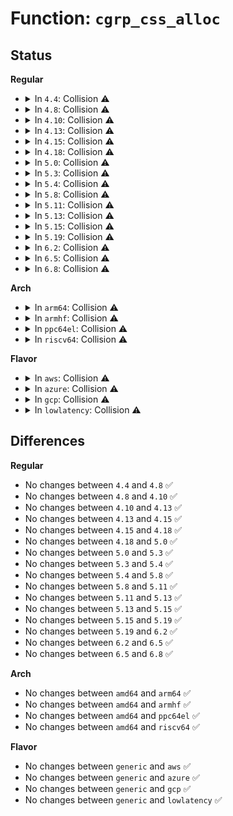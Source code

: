 # Function: <code>cgrp_css_alloc</code>

## Status
<b>Regular</b>
<ul>
<li>
<details>
<summary>In <code>4.4</code>: Collision ⚠️</summary>

```c
struct cgroup_subsys_state *cgrp_css_alloc(struct cgroup_subsys_state *parent_css);
```

**Collision:** Static-Static Collision

**Inline:** No

**Transformation:** False

**Instances:**

```
In net/core/netprio_cgroup.c (ffffffff8173ddc0)
Location: net/core/netprio_cgroup.c:130
Inline: False
```
```
In net/core/netclassid_cgroup.c (ffffffff8173dfe0)
Location: net/core/netclassid_cgroup.c:32
Inline: False
```
**Symbols:**

```
ffffffff8173ddc0-ffffffff8173ddef: cgrp_css_alloc (STB_LOCAL)
ffffffff8173dfe0-ffffffff8173e00f: cgrp_css_alloc (STB_LOCAL)
```
</details>
</li>
<li>
<details>
<summary>In <code>4.8</code>: Collision ⚠️</summary>

```c
struct cgroup_subsys_state *cgrp_css_alloc(struct cgroup_subsys_state *parent_css);
```

**Collision:** Static-Static Collision

**Inline:** No

**Transformation:** False

**Instances:**

```
In net/core/netprio_cgroup.c (ffffffff817aa610)
Location: net/core/netprio_cgroup.c:135
Inline: False
```
```
In net/core/netclassid_cgroup.c (ffffffff817aa8a0)
Location: net/core/netclassid_cgroup.c:31
Inline: False
```
**Symbols:**

```
ffffffff817aa610-ffffffff817aa63f: cgrp_css_alloc (STB_LOCAL)
ffffffff817aa8a0-ffffffff817aa8cf: cgrp_css_alloc (STB_LOCAL)
```
</details>
</li>
<li>
<details>
<summary>In <code>4.10</code>: Collision ⚠️</summary>

```c
struct cgroup_subsys_state *cgrp_css_alloc(struct cgroup_subsys_state *parent_css);
```

**Collision:** Static-Static Collision

**Inline:** No

**Transformation:** False

**Instances:**

```
In net/core/netprio_cgroup.c (ffffffff817d9150)
Location: net/core/netprio_cgroup.c:135
Inline: False
```
```
In net/core/netclassid_cgroup.c (ffffffff817d9420)
Location: net/core/netclassid_cgroup.c:31
Inline: False
```
**Symbols:**

```
ffffffff817d9150-ffffffff817d917f: cgrp_css_alloc (STB_LOCAL)
ffffffff817d9420-ffffffff817d944f: cgrp_css_alloc (STB_LOCAL)
```
</details>
</li>
<li>
<details>
<summary>In <code>4.13</code>: Collision ⚠️</summary>

```c
struct cgroup_subsys_state *cgrp_css_alloc(struct cgroup_subsys_state *parent_css);
```

**Collision:** Static-Static Collision

**Inline:** No

**Transformation:** False

**Instances:**

```
In net/core/netprio_cgroup.c (ffffffff817f8360)
Location: net/core/netprio_cgroup.c:139
Inline: False
```
```
In net/core/netclassid_cgroup.c (ffffffff817f8630)
Location: net/core/netclassid_cgroup.c:33
Inline: False
```
**Symbols:**

```
ffffffff817f8360-ffffffff817f838f: cgrp_css_alloc (STB_LOCAL)
ffffffff817f8630-ffffffff817f865f: cgrp_css_alloc (STB_LOCAL)
```
</details>
</li>
<li>
<details>
<summary>In <code>4.15</code>: Collision ⚠️</summary>

```c
struct cgroup_subsys_state *cgrp_css_alloc(struct cgroup_subsys_state *parent_css);
```

**Collision:** Static-Static Collision

**Inline:** No

**Transformation:** False

**Instances:**

```
In net/core/netprio_cgroup.c (ffffffff81875c20)
Location: net/core/netprio_cgroup.c:138
Inline: False
```
```
In net/core/netclassid_cgroup.c (ffffffff81875f00)
Location: net/core/netclassid_cgroup.c:33
Inline: False
```
**Symbols:**

```
ffffffff81875c20-ffffffff81875c4f: cgrp_css_alloc (STB_LOCAL)
ffffffff81875f00-ffffffff81875f2f: cgrp_css_alloc (STB_LOCAL)
```
</details>
</li>
<li>
<details>
<summary>In <code>4.18</code>: Collision ⚠️</summary>

```c
struct cgroup_subsys_state *cgrp_css_alloc(struct cgroup_subsys_state *parent_css);
```

**Collision:** Static-Static Collision

**Inline:** No

**Transformation:** False

**Instances:**

```
In net/core/netprio_cgroup.c (ffffffff818c72c0)
Location: net/core/netprio_cgroup.c:138
Inline: False
```
```
In net/core/netclassid_cgroup.c (ffffffff818c74e0)
Location: net/core/netclassid_cgroup.c:33
Inline: False
```
**Symbols:**

```
ffffffff818c72c0-ffffffff818c72ef: cgrp_css_alloc (STB_LOCAL)
ffffffff818c74e0-ffffffff818c750f: cgrp_css_alloc (STB_LOCAL)
```
</details>
</li>
<li>
<details>
<summary>In <code>5.0</code>: Collision ⚠️</summary>

```c
struct cgroup_subsys_state *cgrp_css_alloc(struct cgroup_subsys_state *parent_css);
```

**Collision:** Static-Static Collision

**Inline:** No

**Transformation:** False

**Instances:**

```
In net/core/netprio_cgroup.c (ffffffff818f0010)
Location: net/core/netprio_cgroup.c:138
Inline: False
```
```
In net/core/netclassid_cgroup.c (ffffffff818f0620)
Location: net/core/netclassid_cgroup.c:33
Inline: False
```
**Symbols:**

```
ffffffff818f0010-ffffffff818f003f: cgrp_css_alloc (STB_LOCAL)
ffffffff818f0620-ffffffff818f064f: cgrp_css_alloc (STB_LOCAL)
```
</details>
</li>
<li>
<details>
<summary>In <code>5.3</code>: Collision ⚠️</summary>

```c
struct cgroup_subsys_state *cgrp_css_alloc(struct cgroup_subsys_state *parent_css);
```

**Collision:** Static-Static Collision

**Inline:** No

**Transformation:** False

**Instances:**

```
In net/core/netprio_cgroup.c (ffffffff81941980)
Location: net/core/netprio_cgroup.c:134
Inline: False
```
```
In net/core/netclassid_cgroup.c (ffffffff81941f90)
Location: net/core/netclassid_cgroup.c:29
Inline: False
```
**Symbols:**

```
ffffffff81941980-ffffffff819419af: cgrp_css_alloc (STB_LOCAL)
ffffffff81941f90-ffffffff81941fbf: cgrp_css_alloc (STB_LOCAL)
```
</details>
</li>
<li>
<details>
<summary>In <code>5.4</code>: Collision ⚠️</summary>

```c
struct cgroup_subsys_state *cgrp_css_alloc(struct cgroup_subsys_state *parent_css);
```

**Collision:** Static-Static Collision

**Inline:** No

**Transformation:** False

**Instances:**

```
In net/core/netprio_cgroup.c (ffffffff81976890)
Location: net/core/netprio_cgroup.c:134
Inline: False
```
```
In net/core/netclassid_cgroup.c (ffffffff81976ea0)
Location: net/core/netclassid_cgroup.c:29
Inline: False
```
**Symbols:**

```
ffffffff81976890-ffffffff819768bf: cgrp_css_alloc (STB_LOCAL)
ffffffff81976ea0-ffffffff81976ecf: cgrp_css_alloc (STB_LOCAL)
```
</details>
</li>
<li>
<details>
<summary>In <code>5.8</code>: Collision ⚠️</summary>

```c
struct cgroup_subsys_state *cgrp_css_alloc(struct cgroup_subsys_state *parent_css);
```

**Collision:** Static-Static Collision

**Inline:** No

**Transformation:** False

**Instances:**

```
In net/core/netprio_cgroup.c (ffffffff81a4bad0)
Location: net/core/netprio_cgroup.c:134
Inline: False
```
```
In net/core/netclassid_cgroup.c (ffffffff81a4bc50)
Location: net/core/netclassid_cgroup.c:29
Inline: False
```
**Symbols:**

```
ffffffff81a4bad0-ffffffff81a4baff: cgrp_css_alloc (STB_LOCAL)
ffffffff81a4bc50-ffffffff81a4bc7f: cgrp_css_alloc (STB_LOCAL)
```
</details>
</li>
<li>
<details>
<summary>In <code>5.11</code>: Collision ⚠️</summary>

```c
struct cgroup_subsys_state *cgrp_css_alloc(struct cgroup_subsys_state *parent_css);
```

**Collision:** Static-Static Collision

**Inline:** No

**Transformation:** False

**Instances:**

```
In net/core/netprio_cgroup.c (ffffffff81a51720)
Location: net/core/netprio_cgroup.c:134
Inline: False
```
```
In net/core/netclassid_cgroup.c (ffffffff81a51870)
Location: net/core/netclassid_cgroup.c:29
Inline: False
```
**Symbols:**

```
ffffffff81a51720-ffffffff81a5174f: cgrp_css_alloc (STB_LOCAL)
ffffffff81a51870-ffffffff81a5189f: cgrp_css_alloc (STB_LOCAL)
```
</details>
</li>
<li>
<details>
<summary>In <code>5.13</code>: Collision ⚠️</summary>

```c
struct cgroup_subsys_state *cgrp_css_alloc(struct cgroup_subsys_state *parent_css);
```

**Collision:** Static-Static Collision

**Inline:** No

**Transformation:** False

**Instances:**

```
In net/core/netprio_cgroup.c (ffffffff81a36de0)
Location: net/core/netprio_cgroup.c:134
Inline: False
```
```
In net/core/netclassid_cgroup.c (ffffffff81a370f0)
Location: net/core/netclassid_cgroup.c:29
Inline: False
```
**Symbols:**

```
ffffffff81a36de0-ffffffff81a36e0f: cgrp_css_alloc (STB_LOCAL)
ffffffff81a370f0-ffffffff81a3711f: cgrp_css_alloc (STB_LOCAL)
```
</details>
</li>
<li>
<details>
<summary>In <code>5.15</code>: Collision ⚠️</summary>

```c
struct cgroup_subsys_state *cgrp_css_alloc(struct cgroup_subsys_state *parent_css);
```

**Collision:** Static-Static Collision

**Inline:** No

**Transformation:** False

**Instances:**

```
In net/core/netprio_cgroup.c (ffffffff81aecb60)
Location: net/core/netprio_cgroup.c:134
Inline: False
```
```
In net/core/netclassid_cgroup.c (ffffffff81aecee0)
Location: net/core/netclassid_cgroup.c:29
Inline: False
```
**Symbols:**

```
ffffffff81aecb60-ffffffff81aecb8f: cgrp_css_alloc (STB_LOCAL)
ffffffff81aecee0-ffffffff81aecf0f: cgrp_css_alloc (STB_LOCAL)
```
</details>
</li>
<li>
<details>
<summary>In <code>5.19</code>: Collision ⚠️</summary>

```c
struct cgroup_subsys_state *cgrp_css_alloc(struct cgroup_subsys_state *parent_css);
```

**Collision:** Static-Static Collision

**Inline:** No

**Transformation:** False

**Instances:**

```
In net/core/netprio_cgroup.c (ffffffff81c6f6e0)
Location: net/core/netprio_cgroup.c:134
Inline: False
```
```
In net/core/netclassid_cgroup.c (ffffffff81c6fa30)
Location: net/core/netclassid_cgroup.c:29
Inline: False
```
**Symbols:**

```
ffffffff81c6f6e0-ffffffff81c6f723: cgrp_css_alloc (STB_LOCAL)
ffffffff81c6fa30-ffffffff81c6fa69: cgrp_css_alloc (STB_LOCAL)
```
</details>
</li>
<li>
<details>
<summary>In <code>6.2</code>: Collision ⚠️</summary>

```c
struct cgroup_subsys_state *cgrp_css_alloc(struct cgroup_subsys_state *parent_css);
```

**Collision:** Static-Static Collision

**Inline:** No

**Transformation:** False

**Instances:**

```
In net/core/netprio_cgroup.c (ffffffff81e27540)
Location: net/core/netprio_cgroup.c:134
Inline: False
```
```
In net/core/netclassid_cgroup.c (ffffffff81e27910)
Location: net/core/netclassid_cgroup.c:29
Inline: False
```
**Symbols:**

```
ffffffff81e27540-ffffffff81e27583: cgrp_css_alloc (STB_LOCAL)
ffffffff81e27910-ffffffff81e27949: cgrp_css_alloc (STB_LOCAL)
```
</details>
</li>
<li>
<details>
<summary>In <code>6.5</code>: Collision ⚠️</summary>

```c
struct cgroup_subsys_state *cgrp_css_alloc(struct cgroup_subsys_state *parent_css);
```

**Collision:** Static-Static Collision

**Inline:** No

**Transformation:** False

**Instances:**

```
In net/core/netprio_cgroup.c (ffffffff81e9cb50)
Location: net/core/netprio_cgroup.c:134
Inline: False
```
```
In net/core/netclassid_cgroup.c (ffffffff81e9cf20)
Location: net/core/netclassid_cgroup.c:29
Inline: False
```
**Symbols:**

```
ffffffff81e9cb50-ffffffff81e9cb93: cgrp_css_alloc (STB_LOCAL)
ffffffff81e9cf20-ffffffff81e9cf59: cgrp_css_alloc (STB_LOCAL)
```
</details>
</li>
<li>
<details>
<summary>In <code>6.8</code>: Collision ⚠️</summary>

```c
struct cgroup_subsys_state *cgrp_css_alloc(struct cgroup_subsys_state *parent_css);
```

**Collision:** Static-Static Collision

**Inline:** No

**Transformation:** False

**Instances:**

```
In net/core/netprio_cgroup.c (ffffffff81f5f270)
Location: net/core/netprio_cgroup.c:134
Inline: False
```
```
In net/core/netclassid_cgroup.c (ffffffff81f5f760)
Location: net/core/netclassid_cgroup.c:29
Inline: False
```
**Symbols:**

```
ffffffff81f5f270-ffffffff81f5f2e2: cgrp_css_alloc (STB_LOCAL)
ffffffff81f5f760-ffffffff81f5f7c8: cgrp_css_alloc (STB_LOCAL)
```
</details>
</li>
</ul>
<b>Arch</b>
<ul>
<li>
<details>
<summary>In <code>arm64</code>: Collision ⚠️</summary>

```c
struct cgroup_subsys_state *cgrp_css_alloc(struct cgroup_subsys_state *parent_css);
```

**Collision:** Static-Static Collision

**Inline:** No

**Transformation:** False

**Instances:**

```
In net/core/netprio_cgroup.c (ffff800010c1ced8)
Location: net/core/netprio_cgroup.c:134
Inline: False
```
```
In net/core/netclassid_cgroup.c (ffff800010c1d620)
Location: net/core/netclassid_cgroup.c:29
Inline: False
```
**Symbols:**

```
ffff800010c1ced8-ffff800010c1cf10: cgrp_css_alloc (STB_LOCAL)
ffff800010c1d620-ffff800010c1d658: cgrp_css_alloc (STB_LOCAL)
```
</details>
</li>
<li>
<details>
<summary>In <code>armhf</code>: Collision ⚠️</summary>

```c
struct cgroup_subsys_state *cgrp_css_alloc(struct cgroup_subsys_state *parent_css);
```

**Collision:** Static-Static Collision

**Inline:** No

**Transformation:** False

**Instances:**

```
In net/core/netprio_cgroup.c (c0d34db0)
Location: net/core/netprio_cgroup.c:134
Inline: False
```
```
In net/core/netclassid_cgroup.c (c0d35658)
Location: net/core/netclassid_cgroup.c:29
Inline: False
```
**Symbols:**

```
c0d34db0-c0d34de8: cgrp_css_alloc (STB_LOCAL)
c0d35658-c0d35690: cgrp_css_alloc (STB_LOCAL)
```
</details>
</li>
<li>
<details>
<summary>In <code>ppc64el</code>: Collision ⚠️</summary>

```c
struct cgroup_subsys_state *cgrp_css_alloc(struct cgroup_subsys_state *parent_css);
```

**Collision:** Static-Static Collision

**Inline:** No

**Transformation:** False

**Instances:**

```
In net/core/netprio_cgroup.c (c000000000d0e790)
Location: net/core/netprio_cgroup.c:134
Inline: False
```
```
In net/core/netclassid_cgroup.c (c000000000d0ea00)
Location: net/core/netclassid_cgroup.c:29
Inline: False
```
**Symbols:**

```
c000000000d0e790-c000000000d0e7f4: cgrp_css_alloc (STB_LOCAL)
c000000000d0ea00-c000000000d0ea64: cgrp_css_alloc (STB_LOCAL)
```
</details>
</li>
<li>
<details>
<summary>In <code>riscv64</code>: Collision ⚠️</summary>

```c
struct cgroup_subsys_state *cgrp_css_alloc(struct cgroup_subsys_state *parent_css);
```

**Collision:** Static-Static Collision

**Inline:** No

**Transformation:** False

**Instances:**

```
In net/core/netprio_cgroup.c (ffffffe000796c84)
Location: net/core/netprio_cgroup.c:134
Inline: False
```
```
In net/core/netclassid_cgroup.c (ffffffe000797314)
Location: net/core/netclassid_cgroup.c:29
Inline: False
```
**Symbols:**

```
ffffffe000796c84-ffffffe000796cbe: cgrp_css_alloc (STB_LOCAL)
ffffffe000797314-ffffffe00079734e: cgrp_css_alloc (STB_LOCAL)
```
</details>
</li>
</ul>
<b>Flavor</b>
<ul>
<li>
<details>
<summary>In <code>aws</code>: Collision ⚠️</summary>

```c
struct cgroup_subsys_state *cgrp_css_alloc(struct cgroup_subsys_state *parent_css);
```

**Collision:** Static-Static Collision

**Inline:** No

**Transformation:** False

**Instances:**

```
In net/core/netprio_cgroup.c (ffffffff81916700)
Location: net/core/netprio_cgroup.c:134
Inline: False
```
```
In net/core/netclassid_cgroup.c (ffffffff81916d10)
Location: net/core/netclassid_cgroup.c:29
Inline: False
```
**Symbols:**

```
ffffffff81916700-ffffffff8191672f: cgrp_css_alloc (STB_LOCAL)
ffffffff81916d10-ffffffff81916d3f: cgrp_css_alloc (STB_LOCAL)
```
</details>
</li>
<li>
<details>
<summary>In <code>azure</code>: Collision ⚠️</summary>

```c
struct cgroup_subsys_state *cgrp_css_alloc(struct cgroup_subsys_state *parent_css);
```

**Collision:** Static-Static Collision

**Inline:** No

**Transformation:** False

**Instances:**

```
In net/core/netprio_cgroup.c (ffffffff818d04b0)
Location: net/core/netprio_cgroup.c:134
Inline: False
```
```
In net/core/netclassid_cgroup.c (ffffffff818d0ac0)
Location: net/core/netclassid_cgroup.c:29
Inline: False
```
**Symbols:**

```
ffffffff818d04b0-ffffffff818d04df: cgrp_css_alloc (STB_LOCAL)
ffffffff818d0ac0-ffffffff818d0aef: cgrp_css_alloc (STB_LOCAL)
```
</details>
</li>
<li>
<details>
<summary>In <code>gcp</code>: Collision ⚠️</summary>

```c
struct cgroup_subsys_state *cgrp_css_alloc(struct cgroup_subsys_state *parent_css);
```

**Collision:** Static-Static Collision

**Inline:** No

**Transformation:** False

**Instances:**

```
In net/core/netprio_cgroup.c (ffffffff81967890)
Location: net/core/netprio_cgroup.c:134
Inline: False
```
```
In net/core/netclassid_cgroup.c (ffffffff81967ea0)
Location: net/core/netclassid_cgroup.c:29
Inline: False
```
**Symbols:**

```
ffffffff81967890-ffffffff819678bf: cgrp_css_alloc (STB_LOCAL)
ffffffff81967ea0-ffffffff81967ecf: cgrp_css_alloc (STB_LOCAL)
```
</details>
</li>
<li>
<details>
<summary>In <code>lowlatency</code>: Collision ⚠️</summary>

```c
struct cgroup_subsys_state *cgrp_css_alloc(struct cgroup_subsys_state *parent_css);
```

**Collision:** Static-Static Collision

**Inline:** No

**Transformation:** False

**Instances:**

```
In net/core/netprio_cgroup.c (ffffffff81989b20)
Location: net/core/netprio_cgroup.c:134
Inline: False
```
```
In net/core/netclassid_cgroup.c (ffffffff8198a2d0)
Location: net/core/netclassid_cgroup.c:29
Inline: False
```
**Symbols:**

```
ffffffff81989b20-ffffffff81989b4f: cgrp_css_alloc (STB_LOCAL)
ffffffff8198a2d0-ffffffff8198a2ff: cgrp_css_alloc (STB_LOCAL)
```
</details>
</li>
</ul>

## Differences
<b>Regular</b>
<ul>
<li>
No changes between <code>4.4</code> and <code>4.8</code> ✅
</li>
<li>
No changes between <code>4.8</code> and <code>4.10</code> ✅
</li>
<li>
No changes between <code>4.10</code> and <code>4.13</code> ✅
</li>
<li>
No changes between <code>4.13</code> and <code>4.15</code> ✅
</li>
<li>
No changes between <code>4.15</code> and <code>4.18</code> ✅
</li>
<li>
No changes between <code>4.18</code> and <code>5.0</code> ✅
</li>
<li>
No changes between <code>5.0</code> and <code>5.3</code> ✅
</li>
<li>
No changes between <code>5.3</code> and <code>5.4</code> ✅
</li>
<li>
No changes between <code>5.4</code> and <code>5.8</code> ✅
</li>
<li>
No changes between <code>5.8</code> and <code>5.11</code> ✅
</li>
<li>
No changes between <code>5.11</code> and <code>5.13</code> ✅
</li>
<li>
No changes between <code>5.13</code> and <code>5.15</code> ✅
</li>
<li>
No changes between <code>5.15</code> and <code>5.19</code> ✅
</li>
<li>
No changes between <code>5.19</code> and <code>6.2</code> ✅
</li>
<li>
No changes between <code>6.2</code> and <code>6.5</code> ✅
</li>
<li>
No changes between <code>6.5</code> and <code>6.8</code> ✅
</li>
</ul>
<b>Arch</b>
<ul>
<li>
No changes between <code>amd64</code> and <code>arm64</code> ✅
</li>
<li>
No changes between <code>amd64</code> and <code>armhf</code> ✅
</li>
<li>
No changes between <code>amd64</code> and <code>ppc64el</code> ✅
</li>
<li>
No changes between <code>amd64</code> and <code>riscv64</code> ✅
</li>
</ul>
<b>Flavor</b>
<ul>
<li>
No changes between <code>generic</code> and <code>aws</code> ✅
</li>
<li>
No changes between <code>generic</code> and <code>azure</code> ✅
</li>
<li>
No changes between <code>generic</code> and <code>gcp</code> ✅
</li>
<li>
No changes between <code>generic</code> and <code>lowlatency</code> ✅
</li>
</ul>
